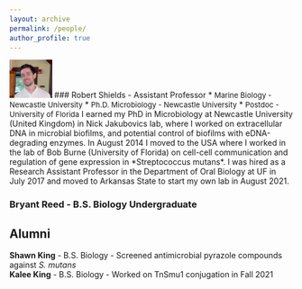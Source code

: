 ```yaml
---
layout: archive
permalink: /people/
author_profile: true
---
```

<img src='/images/RCSPortrait.png' width="15%">
### Robert Shields - Assistant Professor
* <font size="2">Marine Biology - Newcastle University</font>
* <font size="2">Ph.D. Microbiology - Newcastle University</font>
* <font size="2">Postdoc - University of Florida</font>                 
I earned my PhD in Microbiology at Newcastle University (United Kingdom) in Nick Jakubovics lab, where I worked on extracellular DNA in microbial biofilms, and potential control of biofilms with eDNA-degrading enzymes. In August 2014 I moved to the USA where I worked in the lab of Bob Burne (University of Florida) on cell-cell communication and regulation of gene expression in *Streptococcus mutans*. I was hired as a Research Assistant Professor in the Department of Oral Biology at UF in July 2017 and moved to Arkansas State to start my own lab in August 2021.

### Bryant Reed - B.S. Biology Undergraduate

## Alumni
**Shawn King** - B.S. Biology - Screened antimicrobial pyrazole compounds against *S. mutans*\
**Kalee King** - B.S. Biology - Worked on TnSmu1 conjugation in Fall 2021
